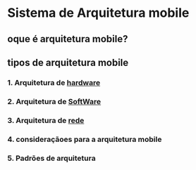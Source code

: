 # Sistema de Arquitetura mobile

## oque é arquitetura mobile?

## tipos de arquitetura mobile

### 1. Arquitetura de [hardware](hardware.md)

### 2. Arquitetura de [SoftWare](software.md)

### 3. Arquitetura de [rede](rede.md)

### 4. consideraçãoes para a arquitetura mobile

### 5. Padrões de arquitetura
